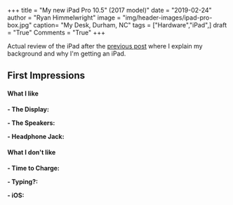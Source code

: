 +++
title  = "My new iPad Pro 10.5\" (2017 model)"
date   = "2019-02-24"
author = "Ryan Himmelwright"
image  = "img/header-images/ipad-pro-box.jpg"
caption= "My Desk, Durham, NC"
tags   = ["Hardware","iPad",]
draft  = "True"
Comments = "True"
+++

Actual review of the iPad after the [previous post](/post/getting-an-ipad/) where I explain my background and why
I'm getting an iPad.

<!--more-->

## First Impressions

#### What I like
**- The Display:**

**- The Speakers:**

**- Headphone Jack:**

#### What I don't like

**- Time to Charge:**

**- Typing?:**

**- iOS:**
